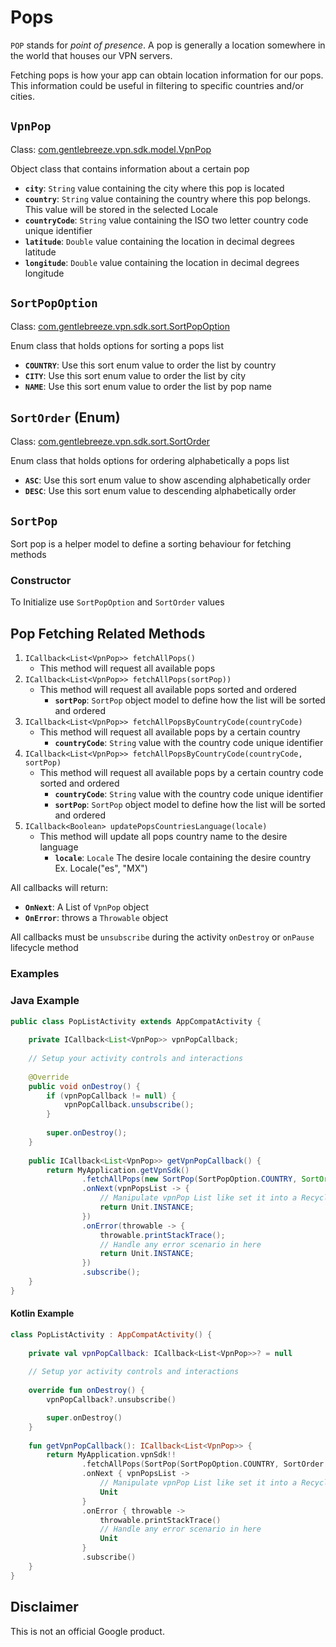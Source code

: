 # Pops

`POP` stands for _point of presence_.  A pop is generally a location somewhere in the world that houses our VPN servers.

Fetching pops is how your app can obtain location information for our pops. This information could be useful in filtering  to specific countries and/or cities.

## `VpnPop`

Class: [com.gentlebreeze.vpn.sdk.model.VpnPop][1]

Object class that contains information about a certain pop

- **`city`**: `String` value containing the city where this pop is located
- **`country`**: `String` value containing the country where this pop belongs.
This value will be stored in the selected Locale
- **`countryCode`**: `String` value containing the ISO two letter country code unique identifier
- **`latitude`**: `Double` value containing the location in decimal degrees latitude
- **`longitude`**: `Double` value containing the location in decimal degrees longitude

## `SortPopOption`

Class: [com.gentlebreeze.vpn.sdk.sort.SortPopOption][2]

Enum class that holds options for sorting a pops list

- **`COUNTRY`**: Use this sort enum value to order the list by country 
- **`CITY`**: Use this sort enum value to order the list by city
- **`NAME`**: Use this sort enum value to order the list by pop name

## `SortOrder` (Enum)

Class: [com.gentlebreeze.vpn.sdk.sort.SortOrder][3]

Enum class that holds options for ordering alphabetically a pops list

- **`ASC`**: Use this sort enum value to show ascending alphabetically order
- **`DESC`**: Use this sort enum value to descending alphabetically order

## `SortPop`

Sort pop is a helper model to define a sorting behaviour for fetching methods

### Constructor

To Initialize use `SortPopOption` and `SortOrder` values

## Pop Fetching Related Methods

1. `ICallback<List<VpnPop>> fetchAllPops()`
    - This method will request all available pops
2. `ICallback<List<VpnPop>> fetchAllPops(sortPop))`
    - This method will request all available pops sorted and ordered
        - **`sortPop`**: `SortPop` object model to define how the list will be sorted and ordered
3. `ICallback<List<VpnPop>> fetchAllPopsByCountryCode(countryCode)`
    - This method will request all available pops by a certain country
        - **`countryCode`**: `String` value with the country code unique identifier
4. `ICallback<List<VpnPop>> fetchAllPopsByCountryCode(countryCode, sortPop)`
    - This method will request all available pops by a certain country code sorted and ordered
        - **`countryCode`**: `String` value with the country code unique identifier
        - **`sortPop`**: `SortPop` object model to define how the list will be sorted and ordered
5. `ICallback<Boolean> updatePopsCountriesLanguage(locale)`
    - This method will update all pops country name to the desire language
        - **`locale`**: `Locale` The desire locale containing the desire country Ex. Locale("es", "MX")

All callbacks will return:
- **`OnNext`**: A List of `VpnPop` object
- **`OnError`**: throws a `Throwable` object

All callbacks must be `unsubscribe` during the activity `onDestroy` or 
`onPause` lifecycle method

### Examples

### Java Example
        
```java
public class PopListActivity extends AppCompatActivity {
    
    private ICallback<List<VpnPop>> vpnPopCallback;
    
    // Setup your activity controls and interactions
    
    @Override
    public void onDestroy() {
        if (vpnPopCallback != null) {
            vpnPopCallback.unsubscribe();
        }
        
        super.onDestroy();
    }
    
    public ICallback<List<VpnPop>> getVpnPopCallback() {
        return MyApplication.getVpnSdk()
                .fetchAllPops(new SortPop(SortPopOption.COUNTRY, SortOrder.DESC))
                .onNext(vpnPopsList -> {
                    // Manipulate vpnPop List like set it into a Recycler View Adapter
                    return Unit.INSTANCE;
                })
                .onError(throwable -> {
                    throwable.printStackTrace();
                    // Handle any error scenario in here
                    return Unit.INSTANCE;
                })
                .subscribe();
    }
}
```

#### Kotlin Example

```kotlin
class PopListActivity : AppCompatActivity() {
    
    private val vpnPopCallback: ICallback<List<VpnPop>>? = null
    
    // Setup yor activity controls and interactions
    
    override fun onDestroy() {
        vpnPopCallback?.unsubscribe()

        super.onDestroy()
    }
    
    fun getVpnPopCallback(): ICallback<List<VpnPop>> {
        return MyApplication.vpnSdk!!
                .fetchAllPops(SortPop(SortPopOption.COUNTRY, SortOrder.DESC))
                .onNext { vpnPopsList ->
                    // Manipulate vpnPop List like set it into a Recycler View Adapter
                    Unit
                }
                .onError { throwable ->
                    throwable.printStackTrace()
                    // Handle any error scenario in here
                    Unit
                }
                .subscribe()
    }
}
```

## Disclaimer

This is not an official Google product. 

[1]: Javadocs/myClass.html
[2]: Javadocs/myClass.html
[3]: Javadocs/myClass.html